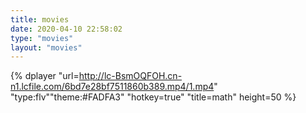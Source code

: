 ```yaml
---
title: movies
date: 2020-04-10 22:58:02
type: "movies"
layout: "movies"
---
```


{% dplayer "url=http://lc-BsmOQFOH.cn-n1.lcfile.com/6bd7e28bf7511860b389.mp4/1.mp4" "type:flv""theme:#FADFA3" "hotkey=true" "title=math" height=50 %}
